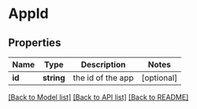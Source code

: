 # AppId

## Properties
Name | Type | Description | Notes
------------ | ------------- | ------------- | -------------
**id** | **string** | the id of the app | [optional] 

[[Back to Model list]](../README.md#documentation-for-models) [[Back to API list]](../README.md#documentation-for-api-endpoints) [[Back to README]](../README.md)


